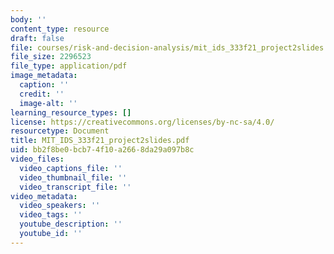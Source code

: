 ```yaml
---
body: ''
content_type: resource
draft: false
file: courses/risk-and-decision-analysis/mit_ids_333f21_project2slides.pdf
file_size: 2296523
file_type: application/pdf
image_metadata:
  caption: ''
  credit: ''
  image-alt: ''
learning_resource_types: []
license: https://creativecommons.org/licenses/by-nc-sa/4.0/
resourcetype: Document
title: MIT_IDS_333f21_project2slides.pdf
uid: bb2f8be0-bcb7-4f10-a266-8da29a097b8c
video_files:
  video_captions_file: ''
  video_thumbnail_file: ''
  video_transcript_file: ''
video_metadata:
  video_speakers: ''
  video_tags: ''
  youtube_description: ''
  youtube_id: ''
---
```

